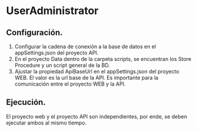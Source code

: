 # UserAdministrator

## Configuración.
1. Configurar la cadena de conexión a la base de datos en el appSettings.json del proyecto API.
2. En el proyecto Data dentro de la carpeta scripts, se encuentran los Store Procedure y un script general de la BD.
3. Ajustar la propiedad ApiBaseUrl en el appSettings.json del proyecto WEB. El valor es la url base de la API. Es importante para la comunicación entre el proyecto WEB y la API.

## Ejecución.
El proyecto web y el proyecto API son independientes, por ende, se deben ejecutar ambos al mismo tiempo.

